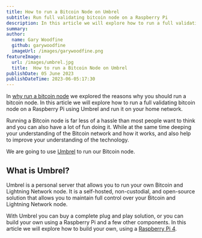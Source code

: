 ```yaml
---
title: How to run a Bitcoin Node on Umbrel
subtitle: Run full validating bitcoin node on a Raspberry Pi
description: In this article we will explore how to run a full validating bitcoin node on a Raspberry Pi using Umbrel
summary: 
author:
  name: Gary Woodfine
  github: garywoodfine
  imageUrl: /images/garywoodfine.png
featureImage:
  url: /images/umbrel.jpg
  title:  How to run a Bitcoin Node on Umbrel
publishDate: 05 June 2023
publishDateTime: 2023-06-05:17:30
---
```


In [why run a bitcoin node](/posts/why-run-bitcoin-node "Why run a Bitcoin node | Geekiam") we explored the reasons why 
you should run a bitcoin node.  In this article we will explore how to run a full validating bitcoin node on a 
Raspberry Pi using Umbrel and run it on your home network.

Running a Bitcoin node is far less of a hassle than most people want to think and you can also have a lot of fun doing it.
While at the same time deeping your understanding of the Bitcoin network and how it works, and also help to improve your 
understanding of the technology.

We are going to use [Umbrel](https://getumbrel.com/ "Umbrel | Get started with Bitcoin") to run our Bitcoin node. 

## What is Umbrel?

Umbrel is a personal server that allows you to run your own Bitcoin and Lightning Network node. It is a self-hosted,
non-custodial, and open-source solution that allows you to maintain full control over your Bitcoin and Lightning Network
node. 

With Umbrel you can buy a complete plug and play solution, or you can build your own using a Raspberry Pi and a few other
components.  In this article we will explore how to build your own, using a [Raspberry Pi 4](https://amzn.to/3WWnAzK).





